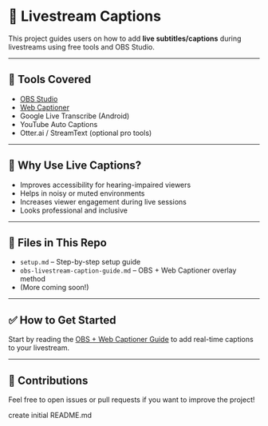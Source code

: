 # 🎤 Livestream Captions

This project guides users on how to add **live subtitles/captions** during livestreams using free tools and OBS Studio.

---

## 🔧 Tools Covered
- [OBS Studio](https://obsproject.com/)
- [Web Captioner](https://webcaptioner.com)
- Google Live Transcribe (Android)
- YouTube Auto Captions
- Otter.ai / StreamText (optional pro tools)

---

## 🚀 Why Use Live Captions?
- Improves accessibility for hearing-impaired viewers
- Helps in noisy or muted environments
- Increases viewer engagement during live sessions
- Looks professional and inclusive

---

## 📁 Files in This Repo
- `setup.md` – Step-by-step setup guide
- `obs-livestream-caption-guide.md` – OBS + Web Captioner overlay method
- (More coming soon!)

---

## ✅ How to Get Started
Start by reading the [OBS + Web Captioner Guide](obs-livestream-caption-guide.md) to add real-time captions to your livestream.

---

## 💬 Contributions
Feel free to open issues or pull requests if you want to improve the project!

create initial README.md
